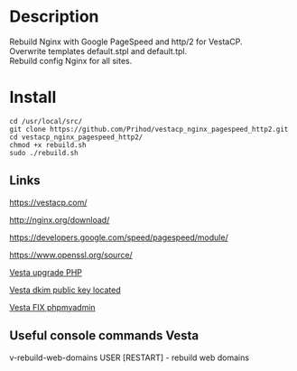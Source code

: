 # Description
Rebuild Nginx with Google PageSpeed and http/2 for VestaCP.  
Overwrite templates default.stpl and default.tpl.  
Rebuild config Nginx for all sites.
# Install
    cd /usr/local/src/
    git clone https://github.com/Prihod/vestacp_nginx_pagespeed_http2.git
    cd vestacp_nginx_pagespeed_http2/
    chmod +x rebuild.sh
    sudo ./rebuild.sh
Links
-----------
<https://vestacp.com/>

<http://nginx.org/download/>  

<https://developers.google.com/speed/pagespeed/module/>  

<https://www.openssl.org/source/> 

[Vesta upgrade PHP](https://www.mysterydata.com/how-to-upgrade-php-7-0-to-php-7-1-or-php-7-2-on-ubuntu-vestacp/)

[Vesta dkim public key located](https://github.com/serghey-rodin/vesta/issues/320)

[Vesta FIX phpmyadmin](https://forum.vestacp.com/viewtopic.php?t=10307)


Useful console commands Vesta
-----------
v-rebuild-web-domains USER [RESTART] - rebuild web domains
